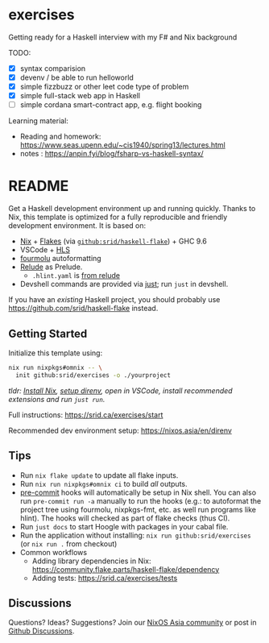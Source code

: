# exercises

Getting ready for a Haskell interview with my F# and Nix background 

TODO: 
- [x] syntax comparision 
- [x] devenv / be able to run helloworld
- [x] simple fizzbuzz or other leet code type of problem 
- [x] simple full-stack web app in Haskell 
- [ ] simple cordana smart-contract app, e.g. flight booking

Learning material: 
- Reading and homework: https://www.seas.upenn.edu/~cis1940/spring13/lectures.html
- notes : https://anpin.fyi/blog/fsharp-vs-haskell-syntax/


# README
Get a Haskell development environment up and running quickly. Thanks to Nix, this template is optimized for a fully reproducible and friendly development environment. It is based on:

- [Nix](https://srid.ca/haskell-nix) + [Flakes](https://serokell.io/blog/practical-nix-flakes) (via [`github:srid/haskell-flake`](https://github.com/srid/haskell-flake)) + GHC 9.6
- VSCode + [HLS](https://github.com/haskell/haskell-language-server)
- [fourmolu](https://github.com/fourmolu/fourmolu) autoformatting
- [Relude](https://github.com/kowainik/relude) as Prelude.
  - `.hlint.yaml` is [from relude](https://github.com/kowainik/relude/blob/main/.hlint.yaml)
- Devshell commands are provided via [just](https://just.systems/); run `just` in devshell.

If you have an *existing* Haskell project, you should probably use https://github.com/srid/haskell-flake instead.

## Getting Started

Initialize this template using:

```sh
nix run nixpkgs#omnix -- \
  init github:srid/exercises -o ./yourproject
```

*tldr: [Install Nix](https://nixos.asia/en/install), [setup direnv](https://nixos.asia/en/direnv), open in VSCode, install recommended extensions and run `just run`.*

Full instructions: https://srid.ca/exercises/start

Recommended dev environment setup: https://nixos.asia/en/direnv

## Tips

- Run `nix flake update` to update all flake inputs.
- Run `nix run nixpkgs#omnix ci` to build _all_ outputs.
- [pre-commit] hooks will automatically be setup in Nix shell. You can also run `pre-commit run -a` manually to run the hooks (e.g.: to autoformat the project tree using fourmolu, nixpkgs-fmt, etc. as well run programs like hlint). The hooks will checked as part of flake checks (thus CI).
- Run `just docs` to start Hoogle with packages in your cabal file.
- Run the application without installing: `nix run github:srid/exercises` (or `nix run .` from checkout)
- Common workflows
  - Adding library dependencies in Nix: https://community.flake.parts/haskell-flake/dependency
  - Adding tests: https://srid.ca/exercises/tests

## Discussions

Questions? Ideas? Suggestions? Join our [NixOS Asia community](https://nixos.asia/en/#community) or post in [Github Discussions](https://github.com/srid/exercises/discussions).

[pre-commit]: https://github.com/cachix/git-hooks.nix
